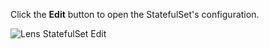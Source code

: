 Click the **Edit** button to open the StatefulSet's configuration.

![Lens StatefulSet Edit](/images/lens-statefulset-edit.jpg)
